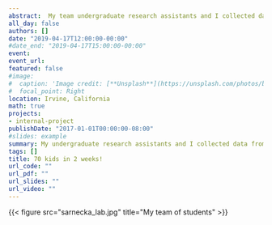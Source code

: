 ```yaml
---
abstract:  My team undergraduate research assistants and I collected data from 70 kids in two weeks. I feel very lucky to have such an amazing team of students working with me. 
all_day: false
authors: []
date: "2019-04-17T12:00:00-00:00"
#date_end: "2019-04-17T15:00:00-00:00"
event:
event_url:     
featured: false
#image: 
#  caption: 'Image credit: [**Unsplash**](https://unsplash.com/photos/bzdhc5b3Bxs)'
#  focal_point: Right
location: Irvine, California
math: true
projects:
- internal-project
publishDate: "2017-01-01T00:00:00-08:00"
#slides: example
summary: My undergraduate research assistants and I collected data from 70 kids in two weeks, new lab record!
tags: []
title: 70 kids in 2 weeks!
url_code: ""
url_pdf: ""
url_slides: ""
url_video: ""
---
```


{{< figure src="sarnecka_lab.jpg" title="My team of students" >}}